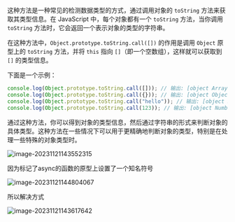 这种方法是一种常见的检测数据类型的方式，通过调用对象的 `toString` 方法来获取其类型信息。在 JavaScript 中，每个对象都有一个 `toString` 方法，当你调用 `toString` 方法时，它会返回一个表示对象的类型的字符串。

在这种方法中，`Object.prototype.toString.call([])` 的作用是调用 `Object` 原型上的 `toString` 方法，并将 `this` 指向 `[]`（即一个空数组），这样就可以获取到 `[]` 的类型信息。

下面是一个示例：

```js
console.log(Object.prototype.toString.call([])); // 输出: [object Array]
console.log(Object.prototype.toString.call({})); // 输出: [object Object]
console.log(Object.prototype.toString.call("hello")); // 输出: [object String]
console.log(Object.prototype.toString.call(123)); // 输出: [object Number]
```

通过这种方法，你可以得到对象的类型信息，然后通过字符串的形式来判断对象的具体类型。这种方法在一些情况下可以用于更精确地判断对象的类型，特别是在处理一些特殊的对象类型时。



![image-20231121143552315](https://ttqblogimg.oss-cn-beijing.aliyuncs.com/image-20231121143552315.png)



因为标记了async的函数的原型上设置了一个知名符号

![image-20231121144804067](https://ttqblogimg.oss-cn-beijing.aliyuncs.com/image-20231121144804067.png)

所以解决方式

![image-20231121143617642](https://ttqblogimg.oss-cn-beijing.aliyuncs.com/image-20231121143617642.png)